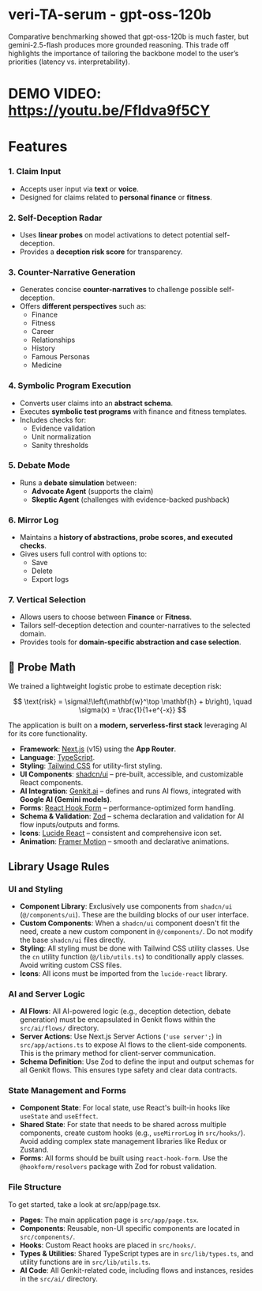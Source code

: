 # veri-TA-serum - gpt-oss-120b

Comparative benchmarking showed that gpt-oss-120b is much faster,  but gemini-2.5-flash produces more grounded reasoning. This trade off highlights the importance of tailoring the backbone model to the user’s priorities (latency vs. interpretability).

# DEMO VIDEO: https://youtu.be/Ffldva9f5CY

# Features
### 1. Claim Input
- Accepts user input via **text** or **voice**.  
- Designed for claims related to **personal finance** or **fitness**.  

### 2. Self-Deception Radar
- Uses **linear probes** on model activations to detect potential self-deception.  
- Provides a **deception risk score** for transparency.  

### 3. Counter-Narrative Generation
- Generates concise **counter-narratives** to challenge possible self-deception.  
- Offers **different perspectives** such as:  
  - Finance  
  - Fitness
  - Career
  - Relationships  
  - History
  - Famous Personas
  - Medicine

### 4. Symbolic Program Execution
- Converts user claims into an **abstract schema**.  
- Executes **symbolic test programs** with finance and fitness templates.  
- Includes checks for:  
  - Evidence validation  
  - Unit normalization  
  - Sanity thresholds  

### 5. Debate Mode
- Runs a **debate simulation** between:  
  - **Advocate Agent** (supports the claim)  
  - **Skeptic Agent** (challenges with evidence-backed pushback)  

### 6. Mirror Log
- Maintains a **history of abstractions, probe scores, and executed checks**.  
- Gives users full control with options to:  
  - Save  
  - Delete  
  - Export logs  

### 7. Vertical Selection
- Allows users to choose between **Finance** or **Fitness**.  
- Tailors self-deception detection and counter-narratives to the selected domain.  
- Provides tools for **domain-specific abstraction and case selection**.  

## 📐 Probe Math
We trained a lightweight logistic probe to estimate deception risk:

$$
\text{risk} = \sigma\!\left(\mathbf{w}^\top \mathbf{h} + b\right), 
\quad 
\sigma(x) = \frac{1}{1+e^{-x}}
$$

The application is built on a **modern, serverless-first stack** leveraging AI for its core functionality.

- **Framework**: [Next.js](https://nextjs.org/) (v15) using the **App Router**.  
- **Language**: [TypeScript](https://www.typescriptlang.org/).  
- **Styling**: [Tailwind CSS](https://tailwindcss.com/) for utility-first styling.  
- **UI Components**: [shadcn/ui](https://ui.shadcn.com/) – pre-built, accessible, and customizable React components.  
- **AI Integration**: [Genkit.ai](https://firebase.google.com/docs/genkit) – defines and runs AI flows, integrated with **Google AI (Gemini models)**.  
- **Forms**: [React Hook Form](https://react-hook-form.com/) – performance-optimized form handling.  
- **Schema & Validation**: [Zod](https://zod.dev/) – schema declaration and validation for AI flow inputs/outputs and forms.  
- **Icons**: [Lucide React](https://lucide.dev/) – consistent and comprehensive icon set.  
- **Animation**: [Framer Motion](https://www.framer.com/motion/) – smooth and declarative animations.  

## Library Usage Rules

### UI and Styling

- **Component Library**: Exclusively use components from `shadcn/ui` (`@/components/ui`). These are the building blocks of our user interface.
- **Custom Components**: When a `shadcn/ui` component doesn't fit the need, create a new custom component in `@/components/`. Do not modify the base `shadcn/ui` files directly.
- **Styling**: All styling must be done with Tailwind CSS utility classes. Use the `cn` utility function (`@/lib/utils.ts`) to conditionally apply classes. Avoid writing custom CSS files.
- **Icons**: All icons must be imported from the `lucide-react` library.


### AI and Server Logic

- **AI Flows**: All AI-powered logic (e.g., deception detection, debate generation) must be encapsulated in Genkit flows within the `src/ai/flows/` directory.
- **Server Actions**: Use Next.js Server Actions (`'use server';`) in `src/app/actions.ts` to expose AI flows to the client-side components. This is the primary method for client-server communication.
- **Schema Definition**: Use Zod to define the input and output schemas for all Genkit flows. This ensures type safety and clear data contracts.


### State Management and Forms

- **Component State**: For local state, use React's built-in hooks like `useState` and `useEffect`.
- **Shared State**: For state that needs to be shared across multiple components, create custom hooks (e.g., `useMirrorLog` in `src/hooks/`). Avoid adding complex state management libraries like Redux or Zustand.
- **Forms**: All forms should be built using `react-hook-form`. Use the `@hookform/resolvers` package with Zod for robust validation.


### File Structure
To get started, take a look at src/app/page.tsx.

- **Pages**: The main application page is `src/app/page.tsx`.
- **Components**: Reusable, non-UI specific components are located in `src/components/`.
- **Hooks**: Custom React hooks are placed in `src/hooks/`.
- **Types \& Utilities**: Shared TypeScript types are in `src/lib/types.ts`, and utility functions are in `src/lib/utils.ts`.
- **AI Code**: All Genkit-related code, including flows and instances, resides in the `src/ai/` directory.


